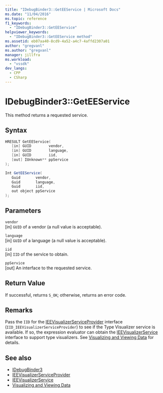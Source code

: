 ```yaml
---
title: "IDebugBinder3::GetEEService | Microsoft Docs"
ms.date: "11/04/2016"
ms.topic: reference
f1_keywords:
  - "IDebugBinder3::GetEEService"
helpviewer_keywords:
  - "IDebugBinder3::GetEEService method"
ms.assetid: eb07aa40-8cd9-4a52-a4c7-4affd2307a01
author: "gregvanl"
ms.author: "gregvanl"
manager: jillfra
ms.workload:
  - "vssdk"
dev_langs:
  - CPP
  - CSharp
---
```

# IDebugBinder3::GetEEService
This method returns a requested service.

## Syntax

```cpp
HRESULT GetEEService(
   [in] GUID        vendor,
   [in] GUID        language,
   [in] GUID        iid,
   [out] IUnknown** ppService
);
```

```csharp
Int GetEEService(
   Guid       vendor,
   Guid       language,
   Guid       iid,
   out object ppService
);
```

## Parameters
`vendor`\
[in] `GUID` of a vendor (a null value is acceptable).

`language`\
[in] `GUID` of a language (a null value is acceptable).

`iid`\
[in] `IID` of the service to obtain.

`ppService`\
[out] An interface to the requested service.

## Return Value
 If successful, returns `S_OK`; otherwise, returns an error code.

## Remarks
 Pass the `IID` for the [IEEVisualizerServiceProvider](../../../extensibility/debugger/reference/ieevisualizerserviceprovider.md) interface (`IID_IEEVisualizerServiceProvider`) to see if the Type Visualizer service is available. If so, the expression evaluator can obtain the [IEEVisualizerService](../../../extensibility/debugger/reference/ieevisualizerservice.md) interface to support type visualizers. See [Visualizing and Viewing Data](../../../extensibility/debugger/visualizing-and-viewing-data.md) for details.

## See also
- [IDebugBinder3](../../../extensibility/debugger/reference/idebugbinder3.md)
- [IEEVisualizerServiceProvider](../../../extensibility/debugger/reference/ieevisualizerserviceprovider.md)
- [IEEVisualizerService](../../../extensibility/debugger/reference/ieevisualizerservice.md)
- [Visualizing and Viewing Data](../../../extensibility/debugger/visualizing-and-viewing-data.md)